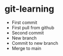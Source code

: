 # git-learning

- First commit
- First pull from github
- Second commit
- New branch
- Commit to new branch
- Merge to main